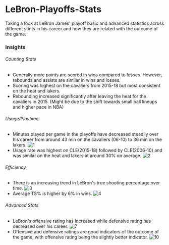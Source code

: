 # LeBron-Playoffs-Stats
Taking a look at LeBron James' playoff basic and advanced statistics across different stints in his career and how they are related with the outcome of the game. 


### Insights

###### Counting Stats
- Generally more points are scored in wins compared to losses. However, rebounds and assists are similar in wins and losses.
- Scoring was highest on the cavaliers from 2015-18 but most consistent on the heat and lakers.
- Rebounding increased significantly after leaving the heat for the cavaliers in 2015. (Might be due to the shift towards small ball lineups and higher pace in NBA)

###### Usage/Playtime
- Minutes played per game in the playoffs have decreased steadily over his career from around 43 min on the cavaliers (06-10) to 36 min on the lakers.
![1](https://user-images.githubusercontent.com/91514179/170053350-267bdadd-094c-4a34-9851-65258c039b47.PNG)
- Usage rate was highest on CLE(2015-18) followed by CLE(2006-10) and was similar on the heat and lakers at around 30% on average.
![2](https://user-images.githubusercontent.com/91514179/170053989-a22967bb-654b-4e64-aeaf-5a37814ffda7.PNG)

###### Efficiency
- There is an increasing trend in LeBron's true shooting percentage over time.
![3](https://user-images.githubusercontent.com/91514179/170054791-968d4594-0745-48dc-8ea9-5128b31fde74.PNG)
- Average TS% is higher by 6% in wins.
![4](https://user-images.githubusercontent.com/91514179/170055140-a73c850e-111a-4e23-a18f-6687cd9ed6b0.PNG)

###### Advanced Stats
- LeBron's offensive rating has increased while defensive rating has decreased over his career.
![7](https://user-images.githubusercontent.com/91514179/170061833-2ab04a8e-84ec-4ca9-b7bd-547ef73e462b.PNG)
- Offensive and defensive ratings are good indicators of the outcome of the game, with offensive rating being the slightly better indicator.
![10](https://user-images.githubusercontent.com/91514179/170062458-f74d8f28-8031-4b24-80df-50410e1fb9bb.PNG)
